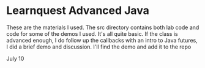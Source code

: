 #  Learnquest Advanced Java

These are the materials I used.
The src directory contains both lab code and code for some of the demos I used. It's all quite basic.
If the class is advanced enough, I do follow up the callbacks with an intro to Java futures, I did a brief demo and discussion.
I'll find the demo and add it to the repo

July 10